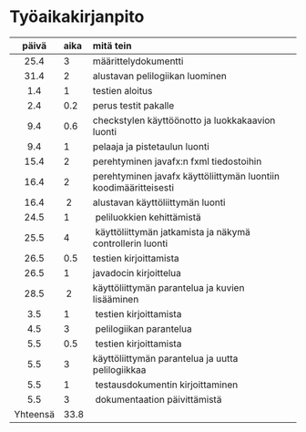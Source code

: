 # Työaikakirjanpito

| päivä | aika | mitä tein |
|:------:|:----|:------|
| 25.4 | 3 | määrittelydokumentti |
| 31.4 | 2 | alustavan pelilogiikan luominen |
| 1.4 | 1 | testien aloitus|
| 2.4 | 0.2 | perus testit pakalle |
| 9.4 | 0.6 | checkstylen käyttöönotto ja luokkakaavion luonti |
| 9.4 | 1 | pelaaja ja pistetaulun luonti |
| 15.4 | 2 | perehtyminen javafx:n fxml tiedostoihin|
| 16.4 | 2 | perehtyminen javafx käyttöliittymän luontiin koodimääritteisesti |
| 16.4 | 2 | alustavan käyttöliittymän luonti|
| 24.5 | 1 | peliluokkien kehittämistä |
| 25.5 | 4 | käyttöliittymän jatkamista ja näkymä controllerin luonti |
| 26.5 | 0.5 | testien kirjoittamista |
| 26.5 | 1 | javadocin kirjoittelua |
| 28.5 | 2 | käyttöliittymän parantelua ja kuvien lisääminen |
| 3.5 | 1 | testien kirjoittamista |
| 4.5 | 3 | pelilogiikan parantelua |
| 5.5 | 0.5 | testien kirjoittamista |
| 5.5 | 3 | käyttöliittymän parantelua ja uutta pelilogiikkaa |
| 5.5 | 1 | testausdokumentin kirjoittaminen |
| 5.5 | 3 | dokumentaation päivittämistä |
| Yhteensä | 33.8 | |
